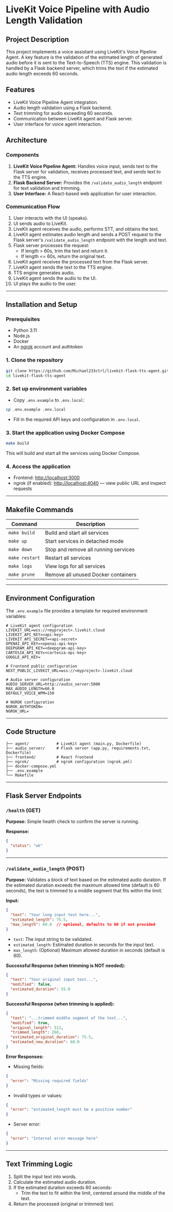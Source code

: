 # LiveKit Voice Pipeline with Audio Length Validation

## Project Description

This project implements a voice assistant using LiveKit's Voice Pipeline Agent. A key feature is the validation of the estimated length of generated audio before it is sent to the Text-to-Speech (TTS) engine. This validation is handled by a Flask backend server, which trims the text if the estimated audio length exceeds 60 seconds.

## Features

- LiveKit Voice Pipeline Agent integration.
- Audio length validation using a Flask backend.
- Text trimming for audio exceeding 60 seconds.
- Communication between LiveKit agent and Flask server.
- User interface for voice agent interaction.

## Architecture

### Components

1. **LiveKit Voice Pipeline Agent:** Handles voice input, sends text to the Flask server for validation, receives processed text, and sends text to the TTS engine.
2. **Flask Backend Server:** Provides the `/validate_audio_length` endpoint for text validation and trimming.
3. **User Interface:** A React-based web application for user interaction.

### Communication Flow

1. User interacts with the UI (speaks).
2. UI sends audio to LiveKit.
3. LiveKit agent receives the audio, performs STT, and obtains the text.
4. LiveKit agent estimates audio length and sends a POST request to the Flask server's `/validate_audio_length` endpoint with the length and text.
5. Flask server processes the request:
   - If length > 60s, trim the text and return it.
   - If length <= 60s, return the original text.
6. LiveKit agent receives the processed text from the Flask server.
7. LiveKit agent sends the text to the TTS engine.
8. TTS engine generates audio.
9. LiveKit agent sends the audio to the UI.
10. UI plays the audio to the user.

---

## Installation and Setup

### Prerequisites

- Python 3.11
- Node.js
- Docker
- An [ngrok](https://ngrok.com) account and authtoken

### 1. Clone the repository

```bash
git clone https://github.com/Michael233ctrl/livekit-flask-tts-agent.git
cd livekit-flask-tts-agent
```

### 2. Set up environment variables

- Copy `.env.example` to `.env.local`:

```bash
cp .env.example .env.local
```

- Fill in the required API keys and configuration in `.env.local`.

### 3. Start the application using Docker Compose

```bash
make build
```

This will build and start all the services using Docker Compose.

### 4. Access the application

- Frontend: [http://localhost:3000](http://localhost:3000)
- ngrok (if enabled): [http://localhost:4040](http://localhost:4040) — view public URL and inspect requests

---

## Makefile Commands

| Command         | Description                               |
|-----------------|-------------------------------------------|
| `make build`    | Build and start all services              |
| `make up`       | Start services in detached mode           |
| `make down`     | Stop and remove all running services      |
| `make restart`  | Restart all services                      |
| `make logs`     | View logs for all services                |
| `make prune`    | Remove all unused Docker containers       |

---

## Environment Configuration

The `.env.example` file provides a template for required environment variables:

```dotenv
# LiveKit agent configuration
LIVEKIT_URL=wss://<myproject>.livekit.cloud
LIVEKIT_API_KEY=<api-key>
LIVEKIT_API_SECRET=<api-secret>
OPENAI_API_KEY=<openai-api-key>
DEEPGRAM_API_KEY=<deepgram-api-key>
CARTESIA_API_KEY=<cartesia-api-key>
GOOGLE_API_KEY=

# Frontend public configuration
NEXT_PUBLIC_LIVEKIT_URL=wss://<myproject>.livekit.cloud

# Audio server configuration
AUDIO_SERVER_URL=http://audio_server:5000
MAX_AUDIO_LENGTH=60.0
DEFAULT_VOICE_WPM=150

# NGROK configuration
NGROK_AUTHTOKEN=
NGROK_URL=
```

---

## Code Structure

```
├── agent/            # LiveKit agent (main.py, Dockerfile)
├── audio_server/     # Flask server (app.py, requirements.txt, Dockerfile)
├── frontend/         # React frontend
├── ngrok/            # ngrok configuration (ngrok.yml)
├── docker-compose.yml
├── .env.example
└── Makefile
```
---

## Flask Server Endpoints

### `/health` (GET)

**Purpose:** Simple health check to confirm the server is running.

**Response:**
```json
{
  "status": "ok"
}
```

---

### `/validate_audio_length` (POST)

**Purpose:** Validates a block of text based on the estimated audio duration. If the estimated duration exceeds the maximum allowed time (default is 60 seconds), the text is trimmed to a middle segment that fits within the limit.

**Input:**

```json
{
  "text": "Your long input text here...",
  "estimated_length": 75.5,
  "max_length": 60.0  // optional, defaults to 60 if not provided
}
```

- `text`: The input string to be validated.
- `estimated_length`: Estimated duration in seconds for the input text.
- `max_length`: (Optional) Maximum allowed duration in seconds (default is 60).

**Successful Response (when trimming is NOT needed):**

```json
{
  "text": "Your original input text...",
  "modified": false,
  "estimated_duration": 55.0
}
```

**Successful Response (when trimming is applied):**

```json
{
  "text": "...trimmed middle segment of the text...",
  "modified": true,
  "original_length": 512,
  "trimmed_length": 260,
  "estimated_original_duration": 75.5,
  "estimated_new_duration": 60.0
}
```

**Error Responses:**

- Missing fields:
```json
{
  "error": "Missing required fields"
}
```

- Invalid types or values:
```json
{
  "error": "estimated_length must be a positive number"
}
```

- Server error:
```json
{
  "error": "Internal error message here"
}
```

---

## Text Trimming Logic

1. Split the input text into words.
2. Calculate the estimated audio duration.
3. If the estimated duration exceeds 60 seconds:
   - Trim the text to fit within the limit, centered around the middle of the text.
4. Return the processed (original or trimmed) text.

